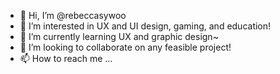 - 👋 Hi, I’m @rebeccasywoo
- 👀 I’m interested in UX and UI design, gaming, and education!
- 🌱 I’m currently learning UX and graphic design~
- 💞️ I’m looking to collaborate on any feasible project!
- 📫 How to reach me ...

<!---
rebeccasywoo/rebeccasywoo is a ✨ special ✨ repository because its `README.md` (this file) appears on your GitHub profile.
You can click the Preview link to take a look at your changes.
--->
